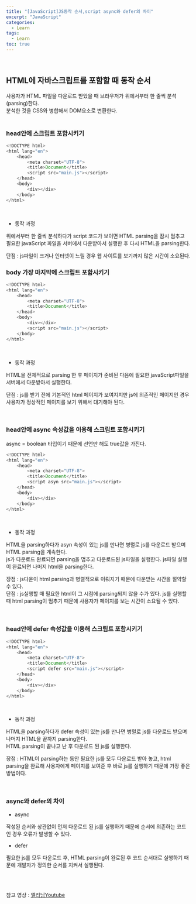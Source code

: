 ```yaml
---
title: "[JavaScript]JS동작 순서,script async와 defer의 차이"
excerpt: "JavaScript"
categories: 
  - Learn
tags: 
  - Learn
toc: true
---
```


<br>

## HTML에 자바스크립트를 포함할 때 동작 순서

사용자가 HTML 파일을 다운로드 받았을 때 브라우저가 위에서부터 한 줄씩 분석(parsing)한다. <br>
분석한 것을 CSS와 병합해서 DOM요소로 변환한다.<br>
<br>

### head안에 스크립트 포함시키기


```javascript
<!DOCTYPE html>
<html lang="en">
    <head>
        <meta charset="UTF-8">
        <title>Document</title>
        <script src="main.js"></script>
    </head>
    <body>
        <div></div>
    </body>
</html>
```

<br>

- 동작 과정



위에서부터 한 줄씩 분석하다가 script 코드가 보이면 HTML parsing을 잠시 멈추고 필요한 javaScript 파일을 서버에서 다운받아서 실행한 후 다시 HTML을 parsing한다. <br>

단점 : js파일이 크거나 인터넷이 느릴 경우 웹 사이트를 보기까지 많은 시간이 소요된다.<br>



### body 가장 마지막에 스크립트 포함시키기

```javascript
<!DOCTYPE html>
<html lang="en">
    <head>
        <meta charset="UTF-8">
        <title>Document</title>
    </head>
    <body>
        <div></div>
        <script src="main.js"></script>
    </body>
</html>
```

<br>

- 동작 과정

HTML을 전체적으로 parsing 한 후 페이지가 준비된 다음에 필요한 javaScript파일을 서버에서 다운받아서 실행한다.<br>

단점 : js를 받기 전에 기본적인 html 페이지가 보여지지만 js에 의존적인 페이지인 경우 사용자가 정상적인 페이지를 보기 위해서 대기해야 된다. <br>

<br>

### head안에 async 속성값을 이용해 스크립트 포함시키기

async = boolean 타입이기 때문에 선언만 해도 true값을 가진다.

```javascript
<!DOCTYPE html>
<html lang="en">
    <head>
        <meta charset="UTF-8">
        <title>Document</title>
        <script asyn src="main.js"></script>
    </head>
    <body>
        <div></div>
    </body>
</html>
```

<br>

- 동작 과정

HTML을 parsing하다가 asyn 속성이 있는 js를 만나면 병렬로 js를 다운로드 받으며 HTML parsing을 계속한다.<br> js가 다운로드 완료되면 parsing을 멈추고 다운로드된 js파일을 실행한다. js파일 실행이 완료되면 나머지 html을 parsing한다. <br>


장점 : js다운이 html parsing과 병렬적으로 이뤄지기 때문에 다운받는 시간을 절약할 수 있다. <br>
단점 : js실행할 때 필요한 html이 그 시점에 parsing되지 않을 수가 있다. js를 실행할 때 html parsing이 멈추기 때문에 사용자가 페이지를 보는 시간이 소요될 수 있다.<br>

<br>

### head안에 defer 속성값을 이용해 스크립트 포함시키기


```javascript
<!DOCTYPE html>
<html lang="en">
    <head>
        <meta charset="UTF-8">
        <title>Document</title>
        <script defer src="main.js"></script>
    </head>
    <body>
        <div></div>
    </body>
</html>
```

<br>

- 동작 과정

HTML을 parsing하다가 defer 속성이 있는 js를 만나면 병렬로 js를 다운로드 받으며 나머지 HTML을 끝까지 parsing한다.<br> HTML parsing이 끝나고 난 후 다운로드 된 js를 실행한다. <br>


장점 : HTML이 parsing하는 동안 필요한 js를 모두 다운로드 받아 놓고, html parsing을 완료해 사용자에게 페이지를 보여준 후 바로 js를 실행하기 때문에 가장 좋은 방법이다.<br>

<br>


### async와 defer의 차이


- async

작성된 순서와 상관없이 먼저 다운로드 된 js를 실행하기 때문에 순서에 의존하는 코드인 경우 오류가 발생할 수 있다.


- defer

필요한 js를 모두 다운로드 후, HTML parsing이 완료된 후 코드 순서대로 실행하기 때문에 개발자가 정의한 순서를 지켜서 실행된다.

<br><br>



참고 영상 : [엘리님Youtube](https://www.youtube.com/watch?v=okHGRlgR8ps)



<br>
<br>